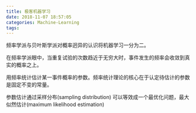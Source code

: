 ```yaml
---
title: 极客机器学习
date: 2018-11-07 18:57:05
categories: Machine-Learning
tags:
---
```


频率学派与贝叶斯学派对概率迥异的认识将机器学习一分为二。

在频率学派眼中，当重复试验的次数趋近于无穷大时，事件发生的频率会收敛到真实的概率之上。

用频率统计估计某一事件概率的参数。频率统计理论的核心在于认定待估计的参数是固定不变的常量。

参数估计通过采样分布(sampling distribution) 可以等效成一个最优化问题，最大似然估计(maximum likelihood estimation)

